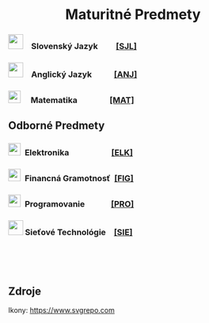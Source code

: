 <div align="center">

# Maturitné Predmety

</div>

### <img src="https://flagcdn.com/sk.svg" width="30" alt="">&emsp;Slovenský Jazyk&emsp;&emsp;&nbsp;<a href="./SJL/SLOVENCINA.md">[SJL]</a>
### <img src="https://flagcdn.com/gb.svg" width="30" alt="">&emsp;Anglický Jazyk&emsp;&emsp;&ensp;&nbsp;<a href="./ENG/ENGLISH.md">[ANJ]</a>
### <img src="https://www.svgrepo.com/show/499849/calculator.svg" width="25" alt="">&nbsp;&emsp;Matematika&emsp;&emsp;&emsp;&emsp;<a href= "./MAT/MATEMATIKA.md">[MAT]</a>

## Odborné Predmety
### <img src="https://www.svgrepo.com/show/179506/electricity-signal.svg" width="25" alt="">&ensp;Elektronika&emsp;&emsp;&emsp;&emsp;&emsp;&nbsp;<a href= "./ELK/ELEKTRONIKA.md">[ELK]</a>
### <img src="https://www.svgrepo.com/show/233904/money.svg" width="25" alt="">&ensp;Financná Gramotnosť&ensp;<a href= "./FIG/FINANCNA_GRAMOTNOST.md">[FIG]</a>
### <img src="https://www.svgrepo.com/show/452184/csharp.svg" width="25" alt="">&ensp;Programovanie&emsp;&emsp;&emsp;&nbsp;<a href= "./PRO/PROGRAMOVANIE.md">[PRO]</a>
### <img src="https://www.svgrepo.com/show/474393/router.svg" width="30" alt="">&nbsp;Sieťové Technológie&emsp;<a href= "./SIE/SIETOVE_TECHNOLOGIE">[SIE]</a>

<br /><br /><br />

## Zdroje
Ikony: https://www.svgrepo.com